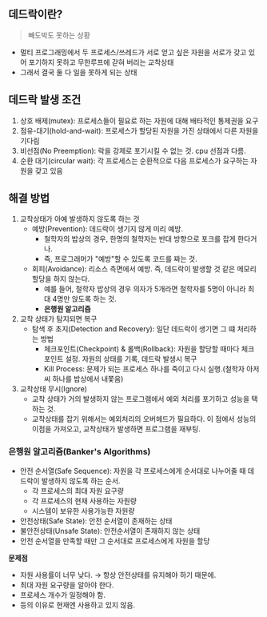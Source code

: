 ## 데드락이란?

> 빼도박도 못하는 상황

- 멀티 프로그래밍에서 두 프로세스/쓰레드가 서로 얻고 싶은 자원을 서로가 갖고 있어 포기하지 못하고 무한루프에 갇혀 버리는 교착상태
- 그래서 결국 둘 다 일을 못하게 되는 상태

## 데드락 발생 조건

1. 상호 배제(mutex): 프로세스들이 필요로 하는 자원에 대해 배타적인 통제권을 요구
2. 점유-대기(hold-and-wait): 프로세스가 할당된 자원을 가진 상태에서 다른 자원을 기다림
3. 비선점(No Preemption): 락을 강제로 포기시킬 수 없는 것. cpu 선점과 다름.
4. 순환 대기(circular wait): 각 프로세스는 순환적으로 다음 프로세스가 요구하는 자원을 갖고 있음

## 해결 방법

1. 교착상태가 아예 발생하지 않도록 하는 것
    - 예방(Prevention): 데드락이 생기지 않게 미리 예방.
        - 철학자의 밥상의 경우, 한명의 철학자는 반대 방향으로 포크를 잡게 한다거나.
        - 즉, 프로그래머가 "예방"할 수 있도록 코드를 짜는 것.
    - 회피(Avoidance): 리소스 측면에서 예방. 즉, 데드락이 발생할 것 같은 메모리 할당을 하지 않는다.
        - 예를 들어, 철학자 밥상의 경우 의자가 5개라면 철학자를 5명이 아니라 최대 4명만 앉도록 하는 것.
        - **은행원 알고리즘**
2. 교착 상태가 탐지되면 복구
    - 탐색 후 초지(Detection and Recovery): 일단 데드락이 생기면 그 떄 처리하는 방법
        - 체크포인트(Checkpoint) & 롤백(Rollback): 자원을 할당할 때마다 체크포인트 설정. 자원의 상태를 기록, 데드락 발생시 복구
        - Kill Process: 문제가 되는 프로세스 하나를 죽이고 다시 실행.(철학자 아저씨 하나를 밥상에서 내쫓음)
3. 교착상태 무시(Ignore)
    - 교착 상태가 거의 발생하지 않는 프로그램에서 예외 처리를 포기하고 성능을 택하는 것.
    - 교착상태를 잡기 위해서는 예외처리의 오버헤드가 필요하다. 이 점에서 성능의 이점을 가져오고, 교착상태가 발생하면 프로그램을 재부팅.

### 은행원 알고리즘(Banker's Algorithms)

- 안전 순서열(Safe Sequence): 자원을 각 프로세스에게 순서대로 나누어줄 때 데드락이 발생하지 않도록 하는 순서.
    - 각 프로세스의 최대 자원 요구량
    - 각 프로세스의 현재 사용하는 자원량
    - 시스템이 보유한 사용가능한 자원량
- 안전상태(Safe State): 안전 순서열이 존재하는 상태
- 불안전상태(Unsafe State): 안전순서열이 존재하지 않는 상태
- 안전 순서열을 만족할 때만 그 순서대로 프로세스에게 자원을 할당

**문제점**

- 자원 사용률이 너무 낮다. → 항상 안전상태를 유지해야 하기 때문에.
- 최대 자원 요구량을 알아야 한다.
- 프로세스 개수가 일정해야 함.
- 등의 이유로 현재엔 사용하고 있지 않음.
